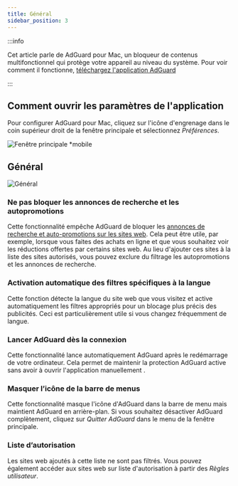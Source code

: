 ```yaml
---
title: Général
sidebar_position: 3
---
```


:::info

Cet article parle de AdGuard pour Mac, un bloqueur de contenus multifonctionnel qui protège votre appareil au niveau du système. Pour voir comment il fonctionne, [téléchargez l'application AdGuard](https://agrd.io/download-kb-adblock)

:::

## Comment ouvrir les paramètres de l'application

Pour configurer AdGuard pour Mac, cliquez sur l'icône d'engrenage dans le coin supérieur droit de la fenêtre principale et sélectionnez _Préférences_.

![Fenêtre principale \*mobile](https://cdn.adtidy.org/content/kb/ad_blocker/mac/main.png)

## Général

![Général](https://cdn.adtidy.org/content/kb/ad_blocker/mac/general.png)

### Ne pas bloquer les annonces de recherche et les autopromotions

Cette fonctionnalité empêche AdGuard de bloquer les [annonces de recherche et auto-promotions sur les sites web](/general/ad-filtering/search-ads). Cela peut être utile, par exemple, lorsque vous faites des achats en ligne et que vous souhaitez voir les réductions offertes par certains sites web. Au lieu d'ajouter ces sites à la liste des sites autorisés, vous pouvez exclure du filtrage les autopromotions et les annonces de recherche.

### Activation automatique des filtres spécifiques à la langue

Cette fonction détecte la langue du site web que vous visitez et active automatiquement les filtres appropriés pour un blocage plus précis des publicités. Ceci est particulièrement utile si vous changez fréquemment de langue.

### Lancer AdGuard dès la connexion

Cette fonctionnalité lance automatiquement AdGuard après le redémarrage de votre ordinateur. Cela permet de maintenir la protection AdGuard active sans avoir à ouvrir l'application manuellement .

### Masquer l’icône de la barre de menus

Cette fonctionnalité masque l'icône d'AdGuard dans la barre de menu mais maintient AdGuard en arrière-plan. Si vous souhaitez désactiver AdGuard complètement, cliquez sur _Quitter AdGuard_ dans le menu de la fenêtre principale.

### Liste d’autorisation

Les sites web ajoutés à cette liste ne sont pas filtrés. Vous pouvez également accéder aux sites web sur liste d'autorisation à partir des _Règles utilisateur_.
